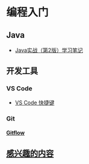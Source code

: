 # 编程入门
## Java

- [Java实战（第2版）学习笔记](Java/book_Modern_Java_in_Action/index.md)

## 开发工具

### VS Code

- [VS Code 快捷键](DevTools/VsCode/HotKey.md)

### Git

#### [Gitflow](DevTools/git/git-flow.md)

## [感兴趣的内容](Java/intrest/index.md)